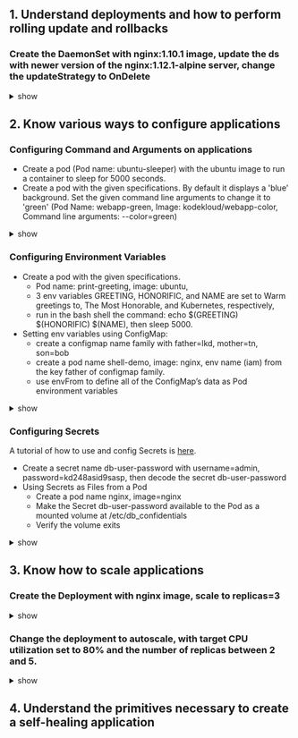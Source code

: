 ## 1. Understand deployments and how to perform rolling update and rollbacks
### Create the DaemonSet with nginx:1.10.1 image, update the ds with newer version of the nginx:1.12.1-alpine server, change the updateStrategy to OnDelete
<details><summary>show</summary>
<p>

Create the yaml file
```yaml
apiVersion: apps/v1
kind: DaemonSet
metadata:
  name: ds-one
spec:
  selector:
    matchLabels:
      name: ds-one
  template:
    metadata:
      labels:
        name: ds-one
    spec:
      containers:
      - name: nginx
        image: nginx:1.10.1
        ports:
        - containerPort: 80
```

Using the yaml file to create the ds
```bash
kubectl create -f ds.yaml
```

Check the updateStrategy. DaemonSet has two update strategy types: 
- OnDelete: after you update a DaemonSet template, new DaemonSet pods will only be created when you manually delete old DaemonSet pods. 
- RollingUpdate:  after updating a DaemonSet template, old DaemonSet pods will be killed, and new DaemonSet pods will be created 
automatically.
The default is RollingUpdate.
```bash
kubectl get ds ds-one -o yaml | grep -a3 updateStrategy:
```
Check the Image of the pod. It should be 1.10.1
```bash
kubectl describe pod ds-one-<tab> | grep Image:
```
Set the new version of nginx server. Check the Image of the pod. It should be 1.12.1-alpine
```bash
kubectl set image ds ds-one nginx=nginx:1.12.1-alpine
kubectl describe pod ds-one-<tab> | grep Image:
```
Check the rollout history. View the settings for various versions
```bash
kubectl rollout history ds ds-one
kubectl rollout history ds ds-one --revision=1
kubectl rollout history ds ds-one --revision=2
```
Change DaemonSet back to the earlier version, check the Image:
```bash
kubectl rollout undo ds ds-one --to-revision=1
kubectl describe pod ds-one-<tab> | grep Image:
```
Change the updateStrategy to OnDelete:
```bash
kubectl edit ds ds-one
```
```yaml
  updateStrategy:
    #rollingUpdate:   <-- Delete these 2 lines
    #  maxUnavailable: 1
    type: OnDelete    <-- Change this line
```
Check the rollout history and undo to revision 2. Check the Image:, still 1.10.1. After delete one pod, the Image of the new Pod will be
1.12.1-alpine
```bash
kubectl rollout history ds ds-one
kubectl rollout undo ds ds-one --to-revision=2
kubectl describe pod ds-one-<tab> | grep Image:    # <-- still 1.10.1
kubectl delete pod ds-one-<tab>
kubectl describe pod ds-one-<tab> | grep Image:    # <-- new pod should be 1.12.1-alpine
```

</p>
</details>


## 2. Know various ways to configure applications

### Configuring Command and Arguments on applications
- Create a pod (Pod name: ubuntu-sleeper) with the ubuntu image to run a container to sleep for 5000 seconds.
- Create a pod with the given specifications. By default it displays a 'blue' background. Set the given command line arguments to change it to 'green' (Pod Name: webapp-green, Image: kodekloud/webapp-color, Command line arguments: --color=green)
<details><summary>show</summary>
<p>
  
- Using kubectl run with --dry-run option to create yaml file, then add command to the yaml file.
  ```bash
  kubectl run ubuntu-sleeper --generator=run-pod/v1 --image=ubuntu --dry-run -o yaml > ubuntu-sleeper.yaml
  vi ubuntu-sleeper.yaml
  ```
  ```yaml
  spec:
    containers:
    - image: ubuntu
      name: ubuntu-sleeper
      command:
      - sleep
      - "5000"
  ```

- Using kubectl run with --dry-run option to create yaml file, then add command to the yaml file.
  ```bash
  kubectl run webapp-green --generator=run-pod/v1 --image=kodekloud/webapp-color --dry-run -o yaml > webapp.yaml
  vi webapp.yaml
  kubectl create -f webapp.yaml
  ```
  ```yaml
  spec:
    containers:
    - image: kodekloud/webapp-color
      name: webapp-green
      args:
      - --color
      - "green"
  ```


</p>
</details>


### Configuring Environment Variables
- Create a pod with the given specifications. 
    - Pod name: print-greeting, image: ubuntu, 
    - 3 env variables GREETING, HONORIFIC, and NAME are set to Warm greetings to, The Most Honorable, and Kubernetes, respectively,
    - run in the bash shell the command: echo $(GREETING) $(HONORIFIC) $(NAME), then sleep 5000.
- Setting env variables using ConfigMap: 
    - create a configmap name family with father=lkd, mother=tn, son=bob
    - create a pod name shell-demo, image: nginx, env name (iam) from the key father of configmap family.
    - use envFrom to define all of the ConfigMap’s data as Pod environment variables
<details><summary>show</summary>
<p>

- Using kubectl run with --dry-run option to create yaml file, then add command to the yaml file.
  ```bash
  kubectl run print-greeting --generator=run-pod/v1 --image=bash --dry-run -o yaml > envars.yaml
  vi envars.yaml
  kubectl create -f envars.yaml
  ```
  ```yaml
  spec:
    containers:
    - image: ubuntu
      name: print-greeting
      resources: {}
      env:
      - name: GREETING
        value: Warm greetings to
      - name: HONORIFIC
        value: The Most Honorable
      - name: NAME
        value: Kubernetes
      command: ["/bin/bash"] 
      args: ["-c", "echo $(GREETING) $(HONORIFIC) $(NAME); sleep 5000"]
  ```
  Check the output
  ```bash
  kubectl logs print-greeting
  ```
  
- Setting env variables using ConfigMap: 
  ```bash
  kubectl create configmap family --from-literal=father=lkd --from-literal=mother=tn --from-literal=son=bob
  kubectl run shell-demo --generator=run-pod/v1 --image=nginx --dry-run -o yaml > config-app.yaml
  vi config-app.yaml
  ```
  ```yaml
  spec:
  containers:
  - image: nginx
    name: shell-demo
    env:
    - name: iam
      valueFrom:
        configMapKeyRef:
          name: family
          key: father
  ```
  Create the pod, and check output:
  ```bash
  kubectl create -f config-app.yaml
  kubectl exec shell-demo -it -- /bin/bash -c 'echo $iam'
  ```
  Modify the env:
  ```yaml
  spec:
  containers:
  - image: nginx
    name: shell-demo
    envFrom:
    - configMapRef:
       name: family
  ```
  Delete and recreate the pod, check the output:
  ```bash
  kubectl delete pod shell-demo
  kubectl create -f config-app.yaml
  kubectl exec shell-demo -it -- /bin/bash -c 'env'
  ```
  
  
  

</p>
</details>

### Configuring Secrets
A tutorial of how to use and config Secrets is [here](https://kubernetes.io/docs/concepts/configuration/secret/).
- Create a secret name db-user-password with username=admin, password=kd248asid9sasp, then decode the secret db-user-password
- Using Secrets as Files from a Pod
  - Create a pod name nginx, image=nginx
  - Make the Secret db-user-password available to the Pod as a mounted volume at /etc/db_confidentials 
  - Verify the volume exits
<details><summary>show</summary>
<p>
- Create the secret and decode.
  ```bash
  kubectl create secret generic db-user-password --from-literal=user=admin --from-literal=password=kd248asid9sasp
  kubectl get secret db-user-password -o yaml
  ```
  ```yaml
  apiVersion: v1
  data:
    password: a2QyNDhhc2lkOXNhc3A=
    user: YWRtaW4=
  kind: Secret
  metadata:
    name: db-user-password
  type: Opaque
  ```
  Decode the password field:
  ```bash
  echo 'a2QyNDhhc2lkOXNhc3A=' | base64 --decode
  ```
- Using Secrets as Files from a Pod
  - Using kubectl run with --dry-run option to create yaml file, then add command to the yaml file.
  ```bash
  kubectl run nginx --generator=run-pod/v1 --image=nginx --dry-run -o yaml > secret.yaml
  vi secret.yaml
  ```
  ```yaml
  spec:
  containers:
  - image: nginx
    name: nginx
    resources: {}
    volumeMounts:
    - name: pass-vol
      mountPath: /etc/db_confidentials
  volumes:
  - name: pass-vol
    secret:
      secretName: db-user-password
  ```
  Verify the volume exits
  ```bash
  kubectl exec -it nginx -- /bin/bash -c 'df -ha | grep db_confi'
  kubectl exec -it nginx -- /bin/bash -c 'ls /etc/db_confidentials'
  ```

</p>
</details>

## 3. Know how to scale applications
### Create the Deployment with nginx image, scale to replicas=3
<details><summary>show</summary>
<p>
  
```bash
kubectl create deployment nginx --image=nginx
kubectl scale deployment nginx --replicas=3
```

</p>
</details>

### Change the deployment to autoscale, with target CPU utilization set to 80% and the number of replicas between 2 and 5. 
<details><summary>show</summary>
<p>
  
```bash
kubectl autoscale deployment nginx --min=2 --max=5 --cpu-percent=80
kubectl get hpa
```
See the hpa settings:
```bash
kubectl describe hpa
```
You can notice that the warning:
```bash 
ScalingActive  False   FailedGetResourceMetric  the HPA was unable to compute the replica count: unable to get metrics for resource cpu: unable to fetch metrics from resource metrics API: the server could not find the requested resource (get pods.metrics.k8s.io)
```
You need to install [metrics-server](https://github.com/kubernetes-incubator/metrics-server).
```bash
git clone https://github.com/kubernetes-incubator/metrics-server
kubectl create -f metrics-server/deploy/1.8+/
# edit metric-server deployment to add the flags
# args:
# - --kubelet-insecure-tls
# - --kubelet-preferred-address-types=InternalIP,ExternalIP,Hostname
$ kubectl edit deploy -n kube-system metrics-server
```
![metric-server-args](https://github.com/kubernetes-incubator/metrics-server/blob/master/deploy/minikube/metric-server-args.png)

</p>
</details>

## 4. Understand the primitives necessary to create a self-healing application

